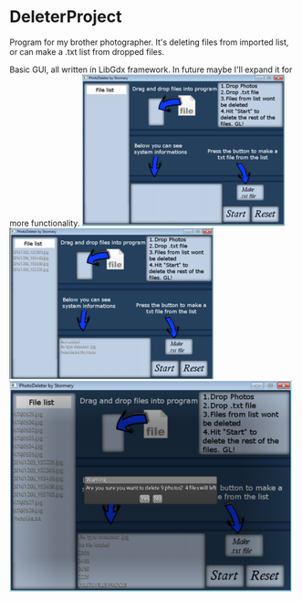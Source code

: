 # DeleterProject
Program for my brother photographer. It's deleting files from imported list, or can make a .txt list from dropped files. 

Basic GUI, all written in LibGdx framework. In future maybe I'll expand it for more functionality.
![alt text](https://github.com/Stormery/DeleterProject/blob/master/core/src/rsrc/PhotoDeleter02x.png)
![alt text](https://github.com/Stormery/DeleterProject/blob/master/core/src/rsrc/PhotoDeleter03x.png)
![alt text](https://github.com/Stormery/DeleterProject/blob/master/core/src/rsrc/PhotoDeleter04x.png)
